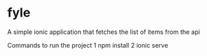# fyle
A simple ionic application that fetches the list of items from the api

Commands to run the project
1 npm install
2 ionic serve
